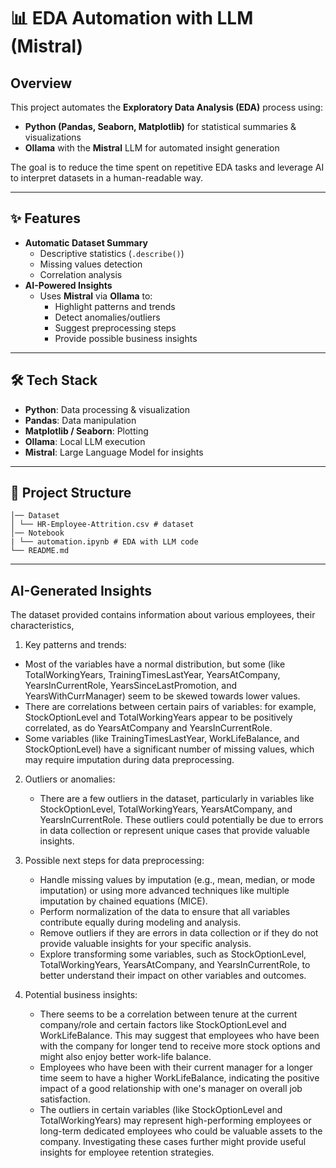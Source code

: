 # 📊 EDA Automation with LLM (Mistral)

## Overview

This project automates the **Exploratory Data Analysis (EDA)** process using:

- **Python (Pandas, Seaborn, Matplotlib)** for statistical summaries & visualizations
- **Ollama** with the **Mistral** LLM for automated insight generation

The goal is to reduce the time spent on repetitive EDA tasks and leverage AI to interpret datasets in a human-readable way.

---

## ✨ Features

- **Automatic Dataset Summary**
  - Descriptive statistics (`.describe()`)
  - Missing values detection
  - Correlation analysis
- **AI-Powered Insights**
  - Uses **Mistral** via **Ollama** to:
    - Highlight patterns and trends
    - Detect anomalies/outliers
    - Suggest preprocessing steps
    - Provide possible business insights

---

## 🛠️ Tech Stack

- **Python**: Data processing & visualization
- **Pandas**: Data manipulation
- **Matplotlib / Seaborn**: Plotting
- **Ollama**: Local LLM execution
- **Mistral**: Large Language Model for insights

---

## 📂 Project Structure

```/plaintext
│── Dataset
│ └── HR-Employee-Attrition.csv # dataset
│── Notebook
| └── automation.ipynb # EDA with LLM code
└── README.md 
```

---

## AI-Generated Insights

The dataset provided contains information about various employees, their characteristics,

1. Key patterns and trends:

- Most of the variables have a normal distribution, but some (like TotalWorkingYears, TrainingTimesLastYear, YearsAtCompany, YearsInCurrentRole, YearsSinceLastPromotion, and YearsWithCurrManager) seem to be skewed towards lower values.
- There are correlations between certain pairs of variables: for example, StockOptionLevel and TotalWorkingYears appear to be positively correlated, as do YearsAtCompany and YearsInCurrentRole.
- Some variables (like TrainingTimesLastYear, WorkLifeBalance, and StockOptionLevel) have a significant number of missing values, which may require imputation during data preprocessing.

2. Outliers or anomalies:

   - There are a few outliers in the dataset, particularly in variables like StockOptionLevel, TotalWorkingYears, YearsAtCompany, and YearsInCurrentRole. These outliers could potentially be due to errors in data collection or represent unique cases that provide valuable insights.
3. Possible next steps for data preprocessing:

   - Handle missing values by imputation (e.g., mean, median, or mode imputation) or using more advanced techniques like multiple imputation by chained equations (MICE).
   - Perform normalization of the data to ensure that all variables contribute equally during modeling and analysis.
   - Remove outliers if they are errors in data collection or if they do not provide valuable insights for your specific analysis.
   - Explore transforming some variables, such as StockOptionLevel, TotalWorkingYears, YearsAtCompany, and YearsInCurrentRole, to better understand their impact on other variables and outcomes.
4. Potential business insights:

   - There seems to be a correlation between tenure at the current company/role and certain factors like StockOptionLevel and WorkLifeBalance. This may suggest that employees who have been with the company for longer tend to receive more stock options and might also enjoy better work-life balance.
   - Employees who have been with their current manager for a longer time seem to have a higher WorkLifeBalance, indicating the positive impact of a good relationship with one's manager on overall job satisfaction.
   - The outliers in certain variables (like StockOptionLevel and TotalWorkingYears) may represent high-performing employees or long-term dedicated employees who could be valuable assets to the company. Investigating these cases further might provide useful insights for employee retention strategies.
